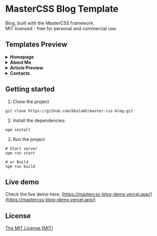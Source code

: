 # MasterCSS Blog Template

Blog, built with the MasterCSS framework.<br>
MIT licensed - free for personal and commercial use.

## Templates Preview

<details><summary><strong>Homepage</strong></summary><br>
<img width="350px" src="src/assets/images/main-screenshot.jpg" alt="Homepage">
</details>

<details><summary><strong>About Me</strong></summary><br>
<img width="350px" src="src/assets/images/about-screenshot.jpg" alt="About Me">
</details>

<details><summary><strong>Article Preview</strong></summary><br>
<img width="350px" src="src/assets/images/article-screenshot.jpg" alt="Article screenshot">
</details>

<details><summary><strong>Contacts</strong></summary><br>
<img width="350px" src="src/assets/images/contacts-screenshot.jpg" alt="Account page screenshot">
</details>

## Getting started

1. Clone the project
```
git clone https://github.com/bbulakh/master-css-blog.git
```

2. Install the dependencies:
```
npm install
```

3. Run the project
```
# Start server
npm run start

# or Build 
npm run build
```

## Live demo
Check the live demo here: [https://mastercss-blog-demo.vercel.app/](https://mastercss-blog-demo.vercel.app/)

## License
[The MIT License (MIT)](https://github.com/bbulakh/master-css-blog/blob/main/LICENSE)

